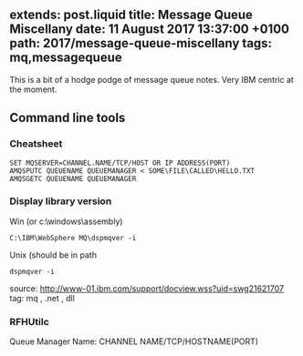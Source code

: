 extends: post.liquid
title: Message Queue Miscellany
date: 11 August 2017 13:37:00 +0100
path: 2017/message-queue-miscellany
tags: mq,messagequeue
---
This is a bit of a hodge podge of message queue notes. Very IBM centric at the moment.

## Command line tools

### Cheatsheet

```
SET MQSERVER=CHANNEL.NAME/TCP/HOST OR IP ADDRESS(PORT)
AMQSPUTC QUEUENAME QUEUEMANAGER < SOME\FILE\CALLED\HELLO.TXT
AMQSGETC QUEUENAME QUEUEMANAGER
```

### Display library version

Win (or c:\windows\assembly)

```
C:\IBM\WebSphere MQ\dspmqver -i
```

Unix (should be in path

```
dspmqver -i
```

source: http://www-01.ibm.com/support/docview.wss?uid=swg21621707
tag: mq , .net , dll

### RFHUtilc

Queue Manager Name: CHANNEL NAME/TCP/HOSTNAME(PORT)
